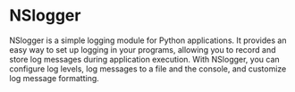 # NSlogger
NSlogger is a simple logging module for Python applications. It provides an easy way to set up logging in your programs, allowing you to record and store log messages during application execution. With NSlogger, you can configure log levels, log messages to a file and the console, and customize log message formatting.
